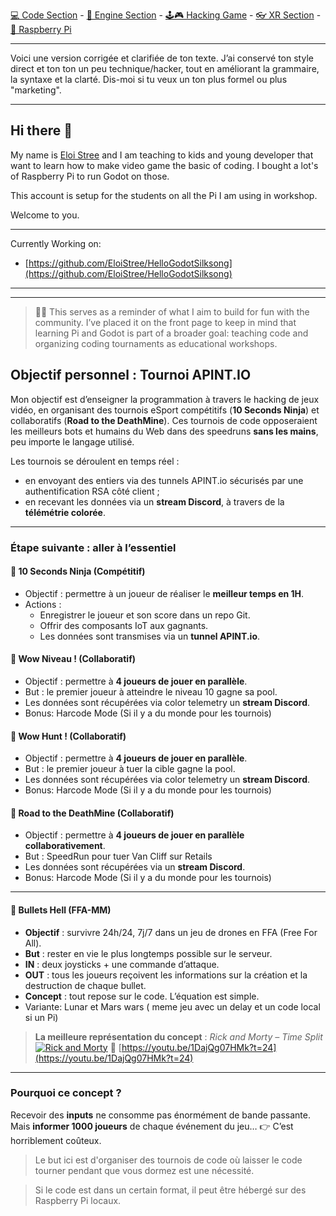 [💻 Code Section](https://github.com/EloiStree/HelloGodotCode) - [🚂 Engine Section](https://github.com/EloiStree/HelloGodotEngineKeyword) - [🕹️🎮 Hacking Game](https://github.com/EloiStree/HelloGodotRemoteControlHub) - [👓 XR Section](https://github.com/EloiStree/HelloGodotXR)  - [🍓 Raspberry Pi](https://github.com/EloiStree/HelloRaspberryPi)

------------------------------


Voici une version corrigée et clarifiée de ton texte. J’ai conservé ton style direct et ton ton un peu technique/hacker, tout en améliorant la grammaire, la syntaxe et la clarté. Dis-moi si tu veux un ton plus formel ou plus "marketing".



---

  

## Hi there 👋

My name is [Eloi Stree](https://github.com/EloiStree) and I am teaching to kids and young developer that want to learn how to make video game the basic of coding.
I bought a lot's of Raspberry Pi to run Godot on those.

This account is setup for the students on all the Pi I am using in workshop.


Welcome to you.

---------------

Currently Working on:
- [https://github.com/EloiStree/HelloGodotSilksong](https://github.com/EloiStree/HelloGodotSilksong)




----------------------
---------------------

> 🚨🎯 This serves as a reminder of what I aim to build for fun with the community. I’ve placed it on the front page to keep in mind that learning Pi and Godot is part of a broader goal: teaching code and organizing coding tournaments as educational workshops.


## Objectif personnel : Tournoi APINT.IO

Mon objectif est d’enseigner la programmation à travers le hacking de jeux vidéo, en organisant des tournois eSport compétitifs (**10 Seconds Ninja**) et collaboratifs (**Road to the DeathMine**). Ces tournois de code opposeraient les meilleurs bots et humains du Web dans des speedruns **sans les mains**, peu importe le langage utilisé.

Les tournois se déroulent en temps réel :

* en envoyant des entiers via des tunnels APINT.io sécurisés par une authentification RSA côté client ;
* en recevant les données via un **stream Discord**, à travers de la **télémétrie colorée**.

---

### Étape suivante : aller à l’essentiel

#### 🔹 10 Seconds Ninja (Compétitif)

* Objectif : permettre à un joueur de réaliser le **meilleur temps en 1H**.
* Actions :
  * Enregistrer le joueur et son score dans un repo Git.
  * Offrir des composants IoT aux gagnants.
  * Les données sont transmises via un **tunnel APINT.io**.

#### 🔹 Wow Niveau ! (Collaboratif)

* Objectif : permettre à **4 joueurs de jouer en parallèle**.
* But : le premier joueur à atteindre le niveau 10 gagne sa pool.
* Les données sont récupérées via color telemetry un **stream Discord**.
* Bonus: Harcode Mode (Si il y a du monde pour les tournois)

#### 🔹 Wow Hunt ! (Collaboratif)

* Objectif : permettre à **4 joueurs de jouer en parallèle**.
* But : le premier joueur à tuer la cible gagne la pool.
* Les données sont récupérées via color telemetry un **stream Discord**.
* Bonus: Harcode Mode (Si il y a du monde pour les tournois)

#### 🔹 Road to the DeathMine (Collaboratif)

* Objectif : permettre à **4 joueurs de jouer en parallèle collaborativement**.
* But : SpeedRun pour tuer Van Cliff sur Retails
* Les données sont récupérées via un **stream Discord**.
* Bonus: Harcode Mode (Si il y a du monde pour les tournois)



---


#### 🔹 Bullets Hell (FFA-MM)

* **Objectif** : survivre 24h/24, 7j/7 dans un jeu de drones en FFA (Free For All).
* **But** : rester en vie le plus longtemps possible sur le serveur.
* **IN** : deux joysticks + une commande d’attaque.
* **OUT** : tous les joueurs reçoivent les informations sur la création et la destruction de chaque bullet.
* **Concept** : tout repose sur le code. L’équation est simple.
* Variante: Lunar et Mars wars ( meme jeu avec un delay et un code local si un Pi)

> **La meilleure représentation du concept** : *Rick and Morty – Time Split*
> [![Rick and Morty](https://github.com/user-attachments/assets/f74c6d40-ecfd-4b9e-a00a-980cff6d5411)](https://youtu.be/1DajQg07HMk?t=24)
> 🔗 [https://youtu.be/1DajQg07HMk?t=24](https://youtu.be/1DajQg07HMk?t=24)

---

### Pourquoi ce concept ?

Recevoir des **inputs** ne consomme pas énormément de bande passante.
Mais **informer 1000 joueurs** de chaque événement du jeu…
👉 C’est horriblement coûteux.

> Le but ici est d'organiser des tournois de code où laisser le code tourner pendant que vous dormez est une nécessité.

> Si le code est dans un certain format, il peut être hébergé sur des Raspberry Pi locaux.




